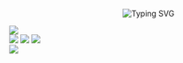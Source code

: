<p align="center">
  <img src="https://readme-typing-svg.demolab.com?font=Fira+Code&size=30&duration=2000&pause=500&color=00A6FF&center=true&vCenter=true&width=600&lines=IM+PROPGSP;HardCore+Programmer;Init+The+Future;Commit+The+Present;Delete+The+Past" alt="Typing SVG">
</p>


![](https://github-readme-stats.vercel.app/api?username=propgsp&theme=ocean_dark&hide_border=true&include_all_commits=true&count_private=true)<br/>
[![](https://visitcount.itsvg.in/api?id=propgsp&icon=0&color=0)](https://visitcount.itsvg.in)
![](https://github-contributor-stats.vercel.app/api?username=propgsp&limit=5&theme=blue_navy&combine_all_yearly_contributions=true)
![](https://nirzak-streak-stats.vercel.app/?user=propgsp&theme=ocean_dark&hide_border=true)<br/>
![](https://github-readme-stats.vercel.app/api/top-langs/?username=propgsp&theme=ocean_dark&hide_border=true&include_all_commits=true&count_private=true&layout=compact)


